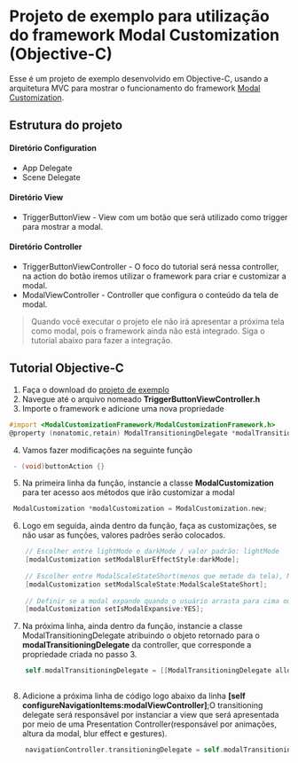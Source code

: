 # Projeto de exemplo para utilização do framework Modal Customization (Objective-C)
Esse é um projeto de exemplo desenvolvido em Objective-C, usando a arquitetura MVC para mostrar o funcionamento do framework [Modal Customization](https://github.com/ModalCustomizationFramework/ModalCustomizationFramework). 

## Estrutura do projeto

#### Diretório Configuration

- App Delegate
- Scene Delegate

#### Diretório View

- TriggerButtonView - View com um botão que será utilizado como trigger para mostrar a modal.

#### Diretório Controller

- TriggerButtonViewController - O foco do tutorial será nessa controller, na action do botão  iremos utilizar o framework para criar e customizar a modal.
- ModalViewController - Controller que configura o conteúdo da tela de modal.


> Quando você executar o projeto ele não irá apresentar a próxima tela como modal, pois o framework ainda não está integrado. Siga o tutorial abaixo para fazer a integração.

## Tutorial Objective-C
1. Faça o download do [projeto de exemplo](https://github.com/ModalCustomizationFramework/Example)
2. Navegue até o arquivo nomeado **TriggerButtonViewController.h**
3. Importe o framework e adicione uma nova propriedade
~~~objective-c
#import <ModalCustomizationFramework/ModalCustomizationFramework.h>
@property (nonatomic,retain) ModalTransitioningDelegate *modalTransitioningDelegate;
~~~
4. Vamos fazer modificações na seguinte função 
~~~objective-c
 - (void)buttonAction {}
~~~
5. Na primeira linha da função, instancie a classe **ModalCustomization** para ter acesso aos métodos que irão customizar a modal 
~~~objective-c
 ModalCustomization *modalCustomization = ModalCustomization.new;
~~~

6. Logo em seguida, ainda dentro da função, faça as customizações, se não usar as funções, valores padrões serão colocados. 
~~~objective-c
    // Escolher entre lightMode e darkMode / valor padrão: lightMode
    [modalCustomization setModalBlurEffectStyle:darkMode];
    
    // Escolher entre ModalScaleStateShort(menos que metade da tela), ModalScaleStateNormal(metade da tela), ModalScaleStateAdjustedOnce(tela inteira) / valor padrão : ModalScaleStateNormal
    [modalCustomization setModalScaleState:ModalScaleStateShort];
    
    // Definir se a modal expande quando o usuário arrasta para cima ou se permanece com a mesma altura / valor padrão : NO
    [modalCustomization setIsModalExpansive:YES];
~~~
7. Na próxima linha, ainda dentro da função, instancie a classe ModalTransitioningDelegate atribuindo o objeto retornado para o **modalTransitioningDelegate** da controller, que corresponde a propriedade criada no passo 3.
~~~objective-c
    self.modalTransitioningDelegate = [[ModalTransitioningDelegate alloc] initWithViewController:self
                                                                          presentingViewController: navigationController];
~~~

8. Adicione a próxima linha de código logo abaixo da linha **[self configureNavigationItems:modalViewController]**;O transitioning delegate será responsável por instanciar a view que será apresentada por meio de uma Presentation Controller(responsável por animações, altura da modal, blur effect e gestures).
   
~~~objective-c
    navigationController.transitioningDelegate = self.modalTransitioningDelegate;
~~~





